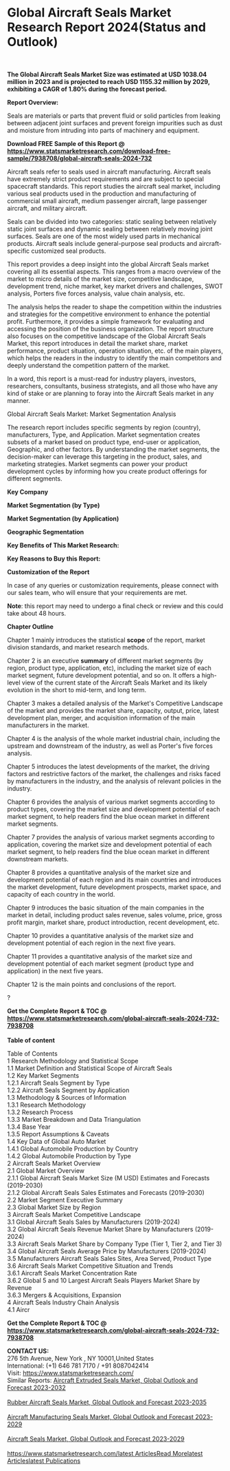 <h1>Global Aircraft Seals Market Research Report 2024(Status and Outlook)</h1><br/><p><strong>The Global Aircraft Seals Market Size was estimated at USD 1038.04 million in 2023 and is projected to reach USD 1155.32 million by 2029, exhibiting a <strong>CAGR</strong> of 1.80% during the forecast period.</strong></p><p><strong>Report Overview:</strong></p><p>Seals are materials or parts that prevent fluid or solid particles from leaking between adjacent joint surfaces and prevent foreign impurities such as dust and moisture from intruding into parts of machinery and equipment.</p><p><strong>Download FREE Sample of this Report @ <a href="https://www.statsmarketresearch.com/download-free-sample/7938708/global-aircraft-seals-2024-732">https://www.statsmarketresearch.com/download-free-sample/7938708/global-aircraft-seals-2024-732</a></strong></p><p>Aircraft seals refer to seals used in aircraft manufacturing. Aircraft seals have extremely strict product requirements and are subject to special spacecraft standards. This report studies the aircraft seal market, including various seal products used in the production and manufacturing of commercial small aircraft, medium passenger aircraft, large passenger aircraft, and military aircraft.</p><p>Seals can be divided into two categories: static sealing between relatively static joint surfaces and dynamic sealing between relatively moving joint surfaces. Seals are one of the most widely used parts in mechanical products. Aircraft seals include general-purpose seal products and aircraft-specific customized seal products.</p><p>This report provides a deep insight into the global Aircraft Seals market covering all its essential aspects. This ranges from a macro overview of the market to micro details of the market size, competitive landscape, development trend, niche market, key market drivers and challenges, SWOT analysis, Porters five forces analysis, value chain analysis, etc.</p><p>The analysis helps the reader to shape the competition within the industries and strategies for the competitive environment to enhance the potential profit. Furthermore, it provides a simple framework for evaluating and accessing the position of the business organization. The report structure also focuses on the competitive landscape of the Global Aircraft Seals Market, this report introduces in detail the market share, market performance, product situation, operation situation, etc. of the main players, which helps the readers in the industry to identify the main competitors and deeply understand the competition pattern of the market.</p><p>In a word, this report is a must-read for industry players, investors, researchers, consultants, business strategists, and all those who have any kind of stake or are planning to foray into the Aircraft Seals market in any manner.</p><p>Global Aircraft Seals Market: Market Segmentation Analysis</p><p>The research report includes specific segments by region (country), manufacturers, Type, and Application. Market segmentation creates subsets of a market based on product type, end-user or application, Geographic, and other factors. By understanding the market segments, the decision-maker can leverage this targeting in the product, sales, and marketing strategies. Market segments can power your product development cycles by informing how you create product offerings for different segments.</p><p><strong>Key Company</strong></p><p><strong>Market Segmentation (by Type)</strong></p><p><strong>Market Segmentation (<strong>by Application</strong>)</strong></p><p><strong>Geographic Segmentation</strong></p><p><strong>Key Benefits of This Market Research:</strong></p><p><strong>Key <strong>Reasons to Buy</strong> this Report:</strong></p><p><strong>Customization of the Report</strong></p><p>In case of any queries or customization requirements, please connect with our sales team, who will ensure that your requirements are met.</p><p><strong>Note</strong>: this report may need to undergo a final check or review and this could take about 48 hours.</p><p><strong>Chapter Outline</strong></p><p>Chapter 1 mainly introduces the statistical <strong>scope</strong> of the report, market division standards, and market research methods.</p><p>Chapter 2 is an executive <strong>summary</strong> of different market segments (by region, product type, application, etc), including the market size of each market segment, future development potential, and so on. It offers a high-level view of the current state of the Aircraft Seals Market and its likely evolution in the short to mid-term, and long term.</p><p>Chapter 3 makes a detailed analysis of the Market's Competitive Landscape of the market and provides the market share, capacity, output, price, latest development plan, merger, and acquisition information of the main manufacturers in the market.</p><p>Chapter 4 is the analysis of the whole market industrial chain, including the upstream and downstream of the industry, as well as Porter's five forces analysis.</p><p>Chapter 5 introduces the latest developments of the market, the driving factors and restrictive factors of the market, the challenges and risks faced by manufacturers in the industry, and the analysis of relevant policies in the industry.</p><p>Chapter 6 provides the analysis of various market segments according to product types, covering the market size and development potential of each market segment, to help readers find the blue ocean market in different market segments.</p><p>Chapter 7 provides the analysis of various market segments according to application, covering the market size and development potential of each market segment, to help readers find the blue ocean market in different downstream markets.</p><p>Chapter 8 provides a quantitative analysis of the market size and development potential of each region and its main countries and introduces the market development, future development prospects, market space, and capacity of each country in the world.</p><p>Chapter 9 introduces the basic situation of the main companies in the market in detail, including product sales revenue, sales volume, price, gross profit margin, market share, product introduction, recent development, etc.</p><p>Chapter 10 provides a quantitative analysis of the market size and development potential of each region in the next five years.</p><p>Chapter 11 provides a quantitative analysis of the market size and development potential of each market segment (product type and application) in the next five years.</p><p>Chapter 12 is the main points and conclusions of the report.</p><p>? </p><div><b>Get the Complete Report & TOC @ <a href="https://www.statsmarketresearch.com/global-aircraft-seals-2024-732-7938708">https://www.statsmarketresearch.com/global-aircraft-seals-2024-732-7938708</a></b></div><br><b>Table of content</b><p>Table of Contents<br />1 Research Methodology and Statistical Scope<br />1.1 Market Definition and Statistical Scope of Aircraft Seals<br />1.2 Key Market Segments<br />1.2.1 Aircraft Seals Segment by Type<br />1.2.2 Aircraft Seals Segment by Application<br />1.3 Methodology & Sources of Information<br />1.3.1 Research Methodology<br />1.3.2 Research Process<br />1.3.3 Market Breakdown and Data Triangulation<br />1.3.4 Base Year<br />1.3.5 Report Assumptions & Caveats<br />1.4 Key Data of Global Auto Market<br />1.4.1 Global Automobile Production by Country<br />1.4.2 Global Automobile Production by Type<br />2 Aircraft Seals Market Overview<br />2.1 Global Market Overview<br />2.1.1 Global Aircraft Seals Market Size (M USD) Estimates and Forecasts (2019-2030)<br />2.1.2 Global Aircraft Seals Sales Estimates and Forecasts (2019-2030)<br />2.2 Market Segment Executive Summary<br />2.3 Global Market Size by Region<br />3 Aircraft Seals Market Competitive Landscape<br />3.1 Global Aircraft Seals Sales by Manufacturers (2019-2024)<br />3.2 Global Aircraft Seals Revenue Market Share by Manufacturers (2019-2024)<br />3.3 Aircraft Seals Market Share by Company Type (Tier 1, Tier 2, and Tier 3)<br />3.4 Global Aircraft Seals Average Price by Manufacturers (2019-2024)<br />3.5 Manufacturers Aircraft Seals Sales Sites, Area Served, Product Type<br />3.6 Aircraft Seals Market Competitive Situation and Trends<br />3.6.1 Aircraft Seals Market Concentration Rate<br />3.6.2 Global 5 and 10 Largest Aircraft Seals Players Market Share by Revenue<br />3.6.3 Mergers & Acquisitions, Expansion<br />4 Aircraft Seals Industry Chain Analysis<br />4.1 Aircr<br><div><b>Get the Complete Report & TOC @ <a href="https://www.statsmarketresearch.com/global-aircraft-seals-2024-732-7938708">https://www.statsmarketresearch.com/global-aircraft-seals-2024-732-7938708</a></b></div></p> <b>CONTACT US:</b><br>276 5th Avenue, New York , NY 10001,United States<br>International: (+1) 646 781 7170 / +91 8087042414<br>Visit: <a href="https://www.statsmarketresearch.com/">https://www.statsmarketresearch.com/</a><br>Similar Reports: <a href="https://www.statsmarketresearch.com/global-aircraft-seals-2024-732-7938708">Aircraft Extruded Seals Market, Global Outlook and Forecast 2023-2032</a><br/><br/><a href="https://www.statsmarketresearch.com/global-aircraft-seals-2024-732-7938708">Rubber Aircraft Seals Market, Global Outlook and Forecast 2023-2035</a><br/><br/><a href="https://www.statsmarketresearch.com/global-aircraft-seals-2024-732-7938708">Aircraft Manufacturing Seals Market, Global Outlook and Forecast 2023-2029</a><br/><br/><a href="https://www.statsmarketresearch.com/global-aircraft-seals-2024-732-7938708">Aircraft Seals Market, Global Outlook and Forecast 2023-2029</a><br/><br/><a href="https://gyeongbokgung.com">https://www.statsmarketresearch.com/</a><a href="https://hallyeomaritime.com">latest Articles</a><a href="https://jingwansa.com">Read More</a><a href=https://nguoiviet.jp/">latest Articles</a><a href="https://www.intelmarketresearch.com/">latest Publications</a>